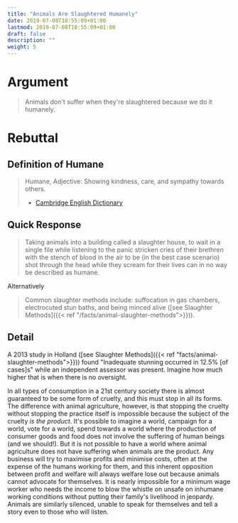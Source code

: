 ```yaml
---
title: "Animals Are Slaughtered Humanely"
date: 2019-07-08T18:55:09+01:00
lastmod: 2019-07-08T18:55:09+01:00
draft: false
description: ""
weight: 5
---
```


# Argument 

> Animals don't suffer when they're slaughtered because we do it humanely.

# Rebuttal

## Definition of Humane
> Humane, Adjective: Showing kindness, care, and sympathy towards others.  
> - [Cambridge English Dictionary](https://dictionary.cambridge.org/dictionary/english/humane) 

## Quick Response
 
> Taking animals into a building called a slaughter house, to wait in a single file while listening to the panic stricken cries of their brethren with the stench of blood in the air to be (in the best case scenario) shot through the head while they scream for their lives can in no way be described as humane.

Alternatively 

> Common slaughter methods include: suffocation in gas chambers, electrocuted stun baths, and being minced alive ([see Slaughter Methods]({{< ref "/facts/animal-slaughter-methods">}})).

## Detail
A 2013 study in Holland ([see Slaughter Methods]({{< ref "facts/animal-slaughter-methods">}})) found "Inadequate stunning occurred in 12.5% [of cases]s" while an independent assessor was present. Imagine how much higher that is when there is no oversight.

In all types of consumption in a 21st century society there is almost guaranteed to be some form of cruelty, and this must stop in all its forms. The difference with animal agriculture, however, is that stopping the cruelty without stopping the practice itself is impossible because the subject of the cruelty _is the product_. It's possible to imagine a world, campaign for a world, vote for a world, spend towards a world where the production of consumer goods and food does not involve the suffering of human beings (and we should!). But it is not possible to have a world where animal agriculture does not have suffering when animals are the product. Any business will try to maximise profits and minimise costs, often at the expense of the humans working for them, and this inherent opposition between profit and welfare will always welfare lose out because animals cannot advocate for themselves. It is nearly impossible for a minimum wage worker who needs the income to blow the whistle on unsafe on inhumane working conditions without putting their family's livelihood in jeopardy. Animals are similarly silenced, unable to speak for themselves and tell a story even to those who will listen.
